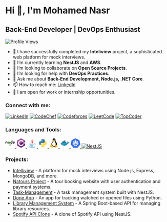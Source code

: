 # Hi 👋, I'm Mohamed Nasr

## Back-End Developer | DevOps Enthusiast

![Profile Views](https://komarev.com/ghpvc/?username=monasr6&label=Profile%20views&color=0e75b6&style=flat)

- 🔭 I have successfully completed my **Inteliview** project, a sophisticated web platform for mock interviews.
- 🌱 I’m currently learning **NestJS** and **AWS**.
- 👯 I’m looking to collaborate on **Open Source Projects**.
- 🤔 I’m looking for help with **DevOps Practices**.
- 💬 Ask me about **Back-End Development, Node.js, .NET Core**.
- 📫 How to reach me: [LinkedIn](https://www.linkedin.com/in/monasr6/)
- 💼 I am open for work or internship opportunities.

### Connect with me:
<p align="left">
<a href="https://linkedin.com/in/monasr6" target="blank"><img src="https://cdn-icons-png.flaticon.com/512/174/174857.png" alt="LinkedIn" height="20" width="20" /></a>
<a href="https://www.codechef.com/users/monasr" target="blank"><img src="https://cdn.jsdelivr.net/npm/simple-icons@3.1.0/icons/codechef.svg" alt="CodeChef" height="20" width="20" /></a>
<a href="https://codeforces.com/profile/monasr" target="blank"><img src="https://codeforces.org/s/0/favicon-96x96.png" alt="Codeforces" height="20" width="20" /></a>
<a href="https://www.leetcode.com/monasr" target="blank"><img src="https://leetcode.com/static/images/LeetCode_logo_rvs.png" alt="LeetCode" height="20" width="20" /></a>
<a href="https://www.topcoder.com/members/monasr" target="blank"><img src="https://raw.githubusercontent.com/rahuldkjain/github-profile-readme-generator/master/src/images/icons/Social/topcoder.svg" alt="TopCoder" height="20" width="20" /></a>
</p>

### Languages and Tools:
<p align="left">
<a href="https://nodejs.org" target="_blank" rel="noreferrer"> <img src="https://raw.githubusercontent.com/devicons/devicon/master/icons/nodejs/nodejs-original-wordmark.svg" alt="Node.js" width="30" height="30"/> </a>
<a href="https://www.w3schools.com/cs/" target="_blank" rel="noreferrer"> <img src="https://raw.githubusercontent.com/devicons/devicon/master/icons/csharp/csharp-original.svg" alt="C#" width="30" height="30"/> </a>
<a href="https://www.java.com" target="_blank" rel="noreferrer"> <img src="https://raw.githubusercontent.com/devicons/devicon/master/icons/java/java-original.svg" alt="Java" width="30" height="30"/> </a>
<a href="https://www.python.org" target="_blank" rel="noreferrer"> <img src="https://raw.githubusercontent.com/devicons/devicon/master/icons/python/python-original.svg" alt="Python" width="30" height="30"/> </a>
<a href="https://www.linux.org/" target="_blank" rel="noreferrer"> <img src="https://raw.githubusercontent.com/devicons/devicon/master/icons/linux/linux-original.svg" alt="Linux" width="30" height="30"/> </a>
<a href="https://www.docker.com/" target="_blank" rel="noreferrer"> <img src="https://raw.githubusercontent.com/devicons/devicon/master/icons/docker/docker-original.svg" alt="Docker" width="30" height="30"/> </a>
<a href="https://kubernetes.io/" target="_blank" rel="noreferrer"> <img src="https://raw.githubusercontent.com/devicons/devicon/master/icons/kubernetes/kubernetes-plain.svg" alt="Kubernetes" width="30" height="30"/> </a>
<a href="https://nestjs.com/" target="_blank" rel="noreferrer"> <img src="https://nestjs.com/img/logo_text.svg" alt="NestJS" width="80" height="30"/> </a>
</p>

### Projects:
- [Intelliview](https://github.com/Osama-Elzekred/IntelliView) - A platform for mock interviews using Node.js, Express, MongoDB, and more.
- [Natours Project](https://github.com/monasr6/Natours) - A tour booking website with user authentication and payment systems.
- [Task-Management](https://github.com/monasr6/Task-Management) - A task management system built with NestJS.
- [Done App](https://github.com/monasr6/IsDone) - An app for tracking watched or opened files using Python.
- [Library Management System](https://github.com/monasr6/Library-System-Spring) - A Spring Boot-based API for managing library resources.
- [Spotify API Clone](https://github.com/monasr6/Spotify-API) - A clone of Spotify API using NestJS.
